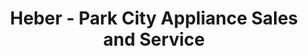 ---
title: "Heber - Park City Appliance Sales and Service"
url: /heber-city/heber-park-city-appliance-sales-and-service/
shop: Haushaltsgeräte
---